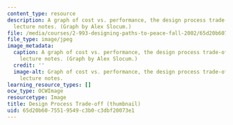 ```yaml
---
content_type: resource
description: A graph of cost vs. performance, the design process trade-off, from the
  lecture notes. (Graph by Alex Slocum.)
file: /media/courses/2-993-designing-paths-to-peace-fall-2002/65d20b6075519549c3b0c3dbf20073e1_2-993f02-th.jpg
file_type: image/jpeg
image_metadata:
  caption: A graph of cost vs. performance, the design process trade-off, from the
    lecture notes. (Graph by Alex Slocum.)
  credit: ''
  image-alt: Graph of cost vs. performance, the design process trade-off, from the
    lecture notes.
learning_resource_types: []
ocw_type: OCWImage
resourcetype: Image
title: Design Process Trade-off (thumbnail)
uid: 65d20b60-7551-9549-c3b0-c3dbf20073e1
---
```

